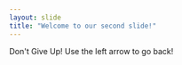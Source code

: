 ```yaml
---
layout: slide
title: "Welcome to our second slide!"
---
```

Don't Give Up!
Use the left arrow to go back!
